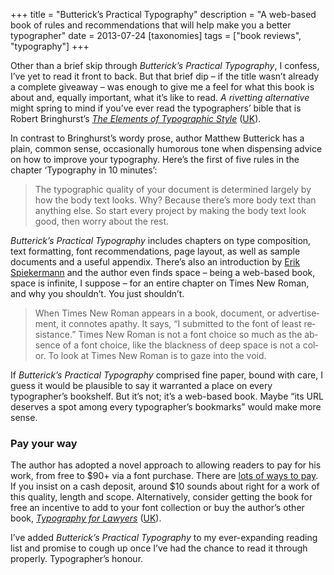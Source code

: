 +++
title = "Butterick’s Practical Typography"
description = "A web-based book of rules and recommendations that will help make you a better typographer"
date = 2013-07-24
[taxonomies]
tags = ["book reviews", "typography"]
+++

Other than a brief skip through *Butterick’s Practical Typography*, I confess, I’ve yet to read it front to back. But that brief dip – if the title wasn’t already a complete giveaway – was enough to give me a feel for what this book is about and, equally important, what it’s like to read. *A rivetting alternative* might spring to mind if you’ve ever read the typographers’ bible that is Robert Bringhurst’s *[The Elements of Typographic Style](http://amzn.to/13a3UEL)* ([UK](http://amzn.to/12iL98b)).

In contrast to Bringhurst’s wordy prose, author Matthew Butterick has a plain, common sense, occasionally humorous tone when dispensing advice on how to improve your typography. Here’s the first of five rules in the chapter ‘Typography in 10 minutes’:

> The ty­po­graph­ic qual­i­ty of your doc­u­ment is de­ter­mined large­ly by how the body text looks. Why? Because there’s more body text than any­thing else. So start every project by mak­ing the body text look good, then wor­ry about the rest. 

*Butterick’s Practical Typography* includes chapters on type composition, text formatting, font recommendations, page layout, as well as sample documents and a useful appendix. There’s also an introduction by [Erik Spiekermann](http://spiekermann.com/en/) and the author even finds space – being a web-based book, space is infinite, I suppose – for an entire chapter on Times New Roman, and why you shouldn’t. You just shouldn’t.

> When Times New Roman ap­pears in a book, doc­u­ment, or adver­tise­ment, it con­notes ap­a­thy. It says, “I sub­mit­ted to the font of least re­sis­tance.” Times New Roman is not a font choice so much as the ab­sence of a font choice, like the black­ness of deep space is not a col­or. To look at Times New Roman is to gaze into the void.

If *Butterick’s Practical Typography* comprised fine paper, bound with care, I guess it would be plausible to say it warranted a place on every typographer’s bookshelf. But it’s not; it’s a web-based book. Maybe “its URL deserves a spot among every typographer’s bookmarks” would make more sense.

### Pay your way

The author has adopted a novel approach to allowing readers to pay for his work, from free to $90+ via a font purchase. There are [lots of ways to pay](http://practicaltypography.com/how-to-pay-for-this-book.html). If you insist on a cash deposit, around $10 sounds about right for a work of this quality, length and scope. Alternatively, consider getting the book for free an incentive to add to your font collection or buy the author’s other book, *[Typography for Lawyers](http://amzn.to/1bN3cGz)* ([UK](http://amzn.to/13cZs8U)). 

I’ve added *Butterick’s Practical Typography* to my ever-expanding reading list and promise to cough up once I’ve had the chance to read it through properly. Typographer’s honour. 